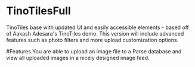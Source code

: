 # TinoTilesFull
TinoTiles base with updated UI and easily accessible elements - based off of Aakash Adesara's TinoTiles demo.
This version will include advanced features such as photo filters and more upload customization options.

#Features
You are able to upload an image file to a Parse database and view all uploaded images in a nicely designed image feed.
